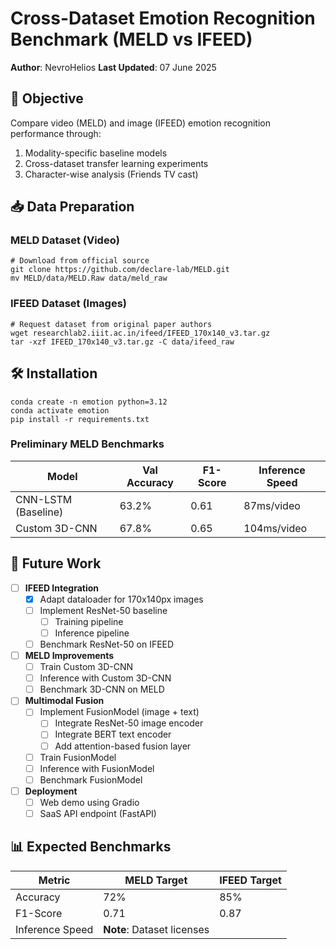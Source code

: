 # Cross-Dataset Emotion Recognition Benchmark (MELD vs IFEED)

**Author**: NevroHelios 
**Last Updated**: 07 June 2025

## 🎯 Objective
Compare video (MELD) and image (IFEED) emotion recognition performance through:
1. Modality-specific baseline models
2. Cross-dataset transfer learning experiments
3. Character-wise analysis (Friends TV cast)

## 📥 Data Preparation

### MELD Dataset (Video)
```
# Download from official source
git clone https://github.com/declare-lab/MELD.git
mv MELD/data/MELD.Raw data/meld_raw
```

### IFEED Dataset (Images)
```
# Request dataset from original paper authors
wget researchlab2.iiit.ac.in/ifeed/IFEED_170x140_v3.tar.gz
tar -xzf IFEED_170x140_v3.tar.gz -C data/ifeed_raw
```

## 🛠️ Installation
```
conda create -n emotion python=3.12
conda activate emotion
pip install -r requirements.txt  
```



### Preliminary MELD Benchmarks
| Model | Val Accuracy | F1-Score | Inference Speed |
|-------|--------------|----------|-----------------|
| CNN-LSTM (Baseline) | 63.2% | 0.61 | 87ms/video |
| Custom 3D-CNN | 67.8% | 0.65 | 104ms/video |

## 🚧 Future Work
- [ ] **IFEED Integration**
  - [x] Adapt dataloader for 170x140px images
  - [ ] Implement ResNet-50 baseline
    - [ ] Training pipeline
    - [ ] Inference pipeline
  - [ ] Benchmark ResNet-50 on IFEED

- [ ] **MELD Improvements**
  - [ ] Train Custom 3D-CNN
  - [ ] Inference with Custom 3D-CNN
  - [ ] Benchmark 3D-CNN on MELD

- [ ] **Multimodal Fusion**
  - [ ] Implement FusionModel (image + text)
    - [ ] Integrate ResNet-50 image encoder
    - [ ] Integrate BERT text encoder
    - [ ] Add attention-based fusion layer
  - [ ] Train FusionModel
  - [ ] Inference with FusionModel
  - [ ] Benchmark FusionModel

- [ ] **Deployment**
  - [ ] Web demo using Gradio
  - [ ] SaaS API endpoint (FastAPI)

## 📊 Expected Benchmarks
| Metric | MELD Target | IFEED Target |
|--------|-------------|--------------|
| Accuracy | 72% | 85% |
| F1-Score | 0.71 | 0.87 |
| Inference Speed |  **Note**: Dataset licenses 
